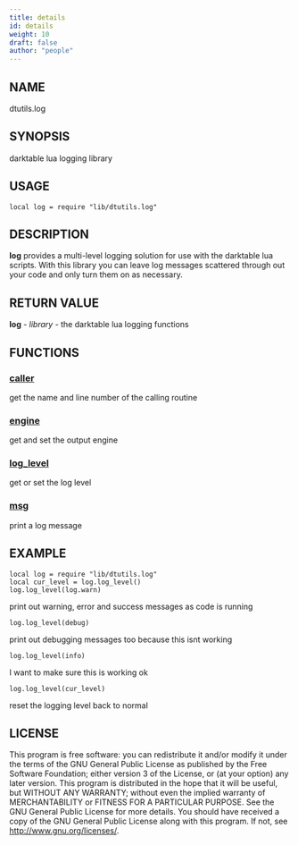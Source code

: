 ```yaml
---
title: details
id: details
weight: 10
draft: false
author: "people"
---
```


## NAME

dtutils.log

## SYNOPSIS

darktable lua logging library

## USAGE
```
local log = require "lib/dtutils.log"
```
## DESCRIPTION

**log** provides a multi-level logging solution for use with
the darktable lua scripts.  With this library you can leave log messages 
scattered through out your code and only turn them on as necessary.

## RETURN VALUE

**log** - _library_ - the darktable lua logging functions

## FUNCTIONS

### [caller](caller.md)

get the name and line number of the calling routine

### [engine](engine.md)

get and set the output engine

### [log_level](log_level.md)

get or set the log level

### [msg](msg.md)

print a log message

## EXAMPLE
```
local log = require "lib/dtutils.log"
local cur_level = log.log_level()
log.log_level(log.warn)
```
print out warning, error and success messages as code is running
```
log.log_level(debug)
```
print out debugging messages too because this isnt working
```
log.log_level(info)
```
I want to make sure this is working ok
```
log.log_level(cur_level)
```
reset the logging level back to normal

## LICENSE

This program is free software: you can redistribute it and/or modify
it under the terms of the GNU General Public License as published by
the Free Software Foundation; either version 3 of the License, or
(at your option) any later version.
This program is distributed in the hope that it will be useful,
but WITHOUT ANY WARRANTY; without even the implied warranty of
MERCHANTABILITY or FITNESS FOR A PARTICULAR PURPOSE.  See the
GNU General Public License for more details.
You should have received a copy of the GNU General Public License
along with this program.  If not, see <http://www.gnu.org/licenses/>.
